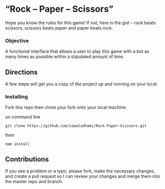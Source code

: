 # “Rock – Paper – Scissors”

Hope you know the rules for this game! If not, here is the gist – rock beats scissors, scissors beats paper and paper beats rock.

### Objective
A functional interface that allows a user to play this game with a bot as many times as possible within a stipulated amount of time.

## Directions

A few steps will get you a copy of the project up and running on your local.

### Installing
Fork this repo then clone your fork onto your local machine.

on command line
```
git clone https://github.com/samaladhami/Rock-Paper-Scissors.git
```
then
```
npm install
```
## Contributions
If you see a problem or a typo, please fork, make the necessary changes, and create a pull request so I can review your changes and merge them into the master repo and branch.
